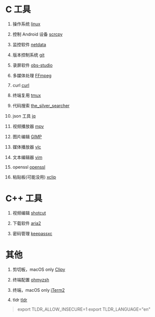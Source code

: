 # C 工具


1. 操作系统
[linux](https://github.com/torvalds/linux.git)

2. 控制 Android 设备
[scrcpy](https://github.com/Genymobile/scrcpy.git)

3. 监控软件
[netdata](https://github.com/netdata/netdata.git)

4. 版本控制系统
[git](https://github.com/git/git.git)

5. 录屏软件
[obs-studio](https://github.com/obsproject/obs-studio.git)

6. 多媒体处理
[FFmpeg](https://github.com/FFmpeg/FFmpeg.git)

7. curl
[curl](https://github.com/curl/curl.git)

8. 终端复用
[tmux](https://github.com/tmux/tmux.git)

9. 代码搜索
[the_silver_searcher](https://github.com/ggreer/the_silver_searcher.git)

10. json 工具
[jq](https://github.com/stedolan/jq.git)

11. 视频播放器
[mpv](https://github.com/mpv-player/mpv.git)

12. 图片编辑
[GIMP](https://www.gimp.org/)

13. 媒体播放器
[vlc](https://github.com/videolan/vlc.git)

14. 文本编辑器
[vim](https://github.com/vim/vim.git)

15. openssl
[openssl](https://github.com/openssl/openssl.git)

16. 粘贴板(可能没用)
[xclip](https://github.com/astrand/xclip.git)


# C++ 工具


1. 视频编辑
[shotcut](https://github.com/mltframework/shotcut.git)

2. 下载软件
[aria2](https://github.com/aria2/aria2.git)

3. 密码管理
[keepassxc](https://github.com/keepassxreboot/keepassxc.git)


# 其他


1. 剪切板，macOS only
[Clipy](https://github.com/Clipy/Clipy.git)

2. 终端配置
[ohmyzsh](https://github.com/ohmyzsh/ohmyzsh.git)

3. 终端，macOS only
[iTerm2](https://github.com/gnachman/iTerm2.git)

4. tldr
[tldr](https://github.com/tldr-pages/tldr.git)
> export TLDR_ALLOW_INSECURE=1
> export TLDR_LANGUAGE="en"
